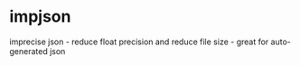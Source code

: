 # impjson
imprecise json - reduce float precision and reduce file size - great for auto-generated json
